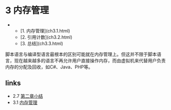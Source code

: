 # 3 内存管理 

<ul class="catalog">
			<li><ul>
				<li> [1. 内存管理](ch3.1.html) </li>
				<li> [2. 引用计数](ch3.2.html) </li>
				<li> [3. 总结](ch3.3.html) </li>
			</ul></li>
		</ul>
脚本语言与编译型语言最根本的区别可能就在内存管理上。但这并不限于脚本语言，现在越来越多的语言不再允许用户直接操作内存，而由虚拟机来代替用户负责内存的分配及回收，如C#、Java、PHP等。


## links
   * 2.7 [第二章小结](<2.7.md>)
   * 3.1 [内存管理](<3.1.md>)


